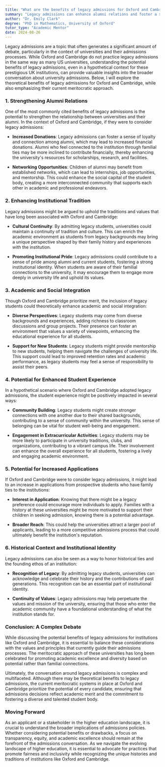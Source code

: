 ```yaml
---
title: "What are the benefits of legacy admissions for Oxford and Cambridge?"
summary: "Legacy admissions can enhance alumni relations and foster a sense of community at Oxford and Cambridge, despite their meritocratic admissions approach."
author: "Dr. Emily Clark"
degree: "PhD in Mathematics, University of Oxford"
tutor_type: "Academic Mentor"
date: 2024-08-26
---
```


Legacy admissions are a topic that often generates a significant amount of debate, particularly in the context of universities and their admissions processes. While Oxford and Cambridge do not practice legacy admissions in the same way as many US universities, understanding the potential benefits of legacy admissions, even in a hypothetical context for these prestigious UK institutions, can provide valuable insights into the broader conversation about university admissions. Below, I will explore the theoretical benefits of legacy admissions for Oxford and Cambridge, while also emphasizing their current meritocratic approach.

### 1. Strengthening Alumni Relations

One of the most commonly cited benefits of legacy admissions is the potential to strengthen the relationship between universities and their alumni. In the context of Oxford and Cambridge, if they were to consider legacy admissions:

- **Increased Donations**: Legacy admissions can foster a sense of loyalty and connection among alumni, which may lead to increased financial donations. Alumni who feel connected to the institution through familial ties may be more inclined to contribute financially, thereby enhancing the university's resources for scholarships, research, and facilities.

- **Networking Opportunities**: Children of alumni may benefit from established networks, which can lead to internships, job opportunities, and mentorship. This could enhance the social capital of the student body, creating a more interconnected community that supports each other in academic and professional endeavors.

### 2. Enhancing Institutional Tradition

Legacy admissions might be argued to uphold the traditions and values that have long been associated with Oxford and Cambridge:

- **Cultural Continuity**: By admitting legacy students, universities could maintain a continuity of tradition and culture. This can enrich the academic environment as students from legacy backgrounds may bring a unique perspective shaped by their family history and experiences with the institution.

- **Promoting Institutional Pride**: Legacy admissions could contribute to a sense of pride among alumni and current students, fostering a strong institutional identity. When students are aware of their familial connections to the university, it may encourage them to engage more deeply in university life and uphold its values.

### 3. Academic and Social Integration

Though Oxford and Cambridge prioritize merit, the inclusion of legacy students could theoretically enhance academic and social integration:

- **Diverse Perspectives**: Legacy students may come from diverse backgrounds and experiences, adding richness to classroom discussions and group projects. Their presence can foster an environment that values a variety of viewpoints, enhancing the educational experience for all students.

- **Support for New Students**: Legacy students might provide mentorship to new students, helping them navigate the challenges of university life. This support could lead to improved retention rates and academic performance, as legacy students may feel a sense of responsibility to assist their peers.

### 4. Potential for Enhanced Student Experience

In a hypothetical scenario where Oxford and Cambridge adopted legacy admissions, the student experience might be positively impacted in several ways:

- **Community Building**: Legacy students might create stronger connections with one another due to their shared backgrounds, contributing to a sense of community within the university. This sense of belonging can be vital for student well-being and engagement.

- **Engagement in Extracurricular Activities**: Legacy students may be more likely to participate in university traditions, clubs, and organizations, contributing to a vibrant campus life. Their involvement can enhance the overall experience for all students, fostering a lively and engaging academic environment.

### 5. Potential for Increased Applications

If Oxford and Cambridge were to consider legacy admissions, it might lead to an increase in applications from prospective students who have family ties to the institutions:

- **Interest in Application**: Knowing that there might be a legacy preference could encourage more individuals to apply. Families with a history at these universities might be more motivated to support their children in seeking admission, knowing there is a potential advantage.

- **Broader Reach**: This could help the universities attract a larger pool of applicants, leading to a more competitive admissions process that could ultimately benefit the institution's reputation.

### 6. Historical Context and Institutional Identity

Legacy admissions can also be seen as a way to honor historical ties and the founding ethos of an institution:

- **Recognition of Legacy**: By admitting legacy students, universities can acknowledge and celebrate their history and the contributions of past generations. This recognition can be an essential part of institutional identity.

- **Continuity of Values**: Legacy admissions may help perpetuate the values and mission of the university, ensuring that those who enter the academic community have a foundational understanding of what the institution stands for.

### Conclusion: A Complex Debate

While discussing the potential benefits of legacy admissions for institutions like Oxford and Cambridge, it is essential to balance these considerations with the values and principles that currently guide their admissions processes. The meritocratic approach of these universities has long been celebrated for promoting academic excellence and diversity based on potential rather than familial connections.

Ultimately, the conversation around legacy admissions is complex and multifaceted. Although there may be theoretical benefits to legacy admissions, the current meritocratic systems in place at Oxford and Cambridge prioritize the potential of every candidate, ensuring that admissions decisions reflect academic merit and the commitment to fostering a diverse and talented student body.

### Moving Forward

As an applicant or a stakeholder in the higher education landscape, it is crucial to understand the broader implications of admissions policies. Whether considering potential benefits or drawbacks, a focus on transparency, equity, and academic excellence should remain at the forefront of the admissions conversation. As we navigate the evolving landscape of higher education, it is essential to advocate for practices that promote fairness and inclusivity while recognizing the unique histories and traditions of institutions like Oxford and Cambridge.
    